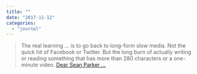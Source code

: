 ```yaml
---
title: ""
date: "2017-11-12"
categories: 
  - "journal"
---
```


> The real learning ... is to go back to long-form slow media. Not the quick hit of Facebook or Twitter. But the long burn of actually writing or reading something that has more than 280 characters or a one-minute video. [Dear Sean Parker ...](https://scobleizer.blog/2017/11/09/dear-sean-parker-about-your-facebook-exploit-of-my-mind/)
